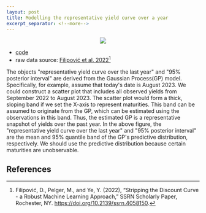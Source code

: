 ```yaml
---
layout: post
title: Modelling the representative yield curve over a year
excerpt_separator: <!--more-->
---
```


<p style="text-align: center;">
  <a href="url"><img src="https://econpreference.github.io/images/2023-2-3-dyn_yields.gif"></a>
</p>

- [code](https://github.com/econPreference/econPreference.github.io/blob/master/codes/dyn_yields.py)
- raw data source: [Filipović et al. 2022](https://www.discount-bond-data.org)[^1]
<!--more-->

The objects "representative yield curve over the last year" and "95% posterior interval" are derived from the Gaussian Process(GP) model. Specifically, for example, assume that today's date is August 2023. We could construct a scatter plot that includes all observed yields from September 2022 to August 2023. The scatter plot would form a thick, sloping band if we set the X-axis to represent maturities. This band can be assumed to originate from the GP, which can be estimated using the observations in this band. Thus, the estimated GP is a representative snapshot of yields over the past year. In the above figure, the "representative yield curve over the last year" and "95% posterior interval" are the mean and 95% quantile band of the GP's predictive distribution, respectively. We should use the predictive distribution because certain maturities are unobservable.

## References

[^1]: Filipović, D., Pelger, M., and Ye, Y. (2022), “Stripping the Discount Curve - a Robust Machine Learning Approach,” SSRN Scholarly Paper, Rochester, NY. https://doi.org/10.2139/ssrn.4058150.
